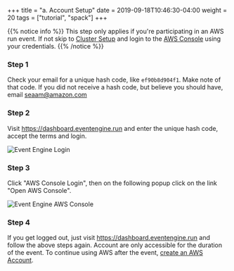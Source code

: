 +++
title = "a. Account Setup"
date = 2019-09-18T10:46:30-04:00
weight = 20
tags = ["tutorial", "spack"]
+++

{{% notice info %}}
This step only applies if you're participating in an AWS run event. If not skip to [Cluster Setup](01-cluster-setup.html) and login to the [AWS Console](console.aws.amazon.com) using your credentials.
{{% /notice %}}

### Step 1

Check your email for a unique hash code, like `ef90b8d904f1`. Make note of that code. If you did not receive a hash code, but believe you should have, email seaam@amazon.com

### Step 2

Visit https://dashboard.eventengine.run and enter the unique hash code, accept the terms and login.

![Event Engine Login](/images/event-engine-login.png)

### Step 3

Click "AWS Console Login", then on the following popup click on the link "Open AWS Console".

![Event Engine AWS Console](/images/event-engine-aws-console.png)

### Step 4

If you get logged out, just visit https://dashboard.eventengine.run and follow the above steps again. Account are only accessible for the duration of the event. To continue using AWS after the event, [create an AWS Account](https://aws.amazon.com/premiumsupport/knowledge-center/create-and-activate-aws-account/).